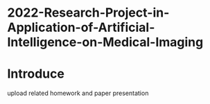 # 2022-Research-Project-in-Application-of-Artificial-Intelligence-on-Medical-Imaging
# Introduce
upload related homework and paper presentation